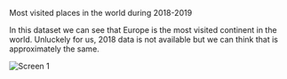  Most visited places in the world during 2018-2019


 In this dataset we can see that Europe is the most visited continent in the world. Unluckely for us, 2018 data is not available but we can think that is approximately the same.

 ![Screen 1](https://res.cloudinary.com/djaf79gck/image/upload/v1700236395/github/k2ec9hwevsnxnh7h8dct.png)


